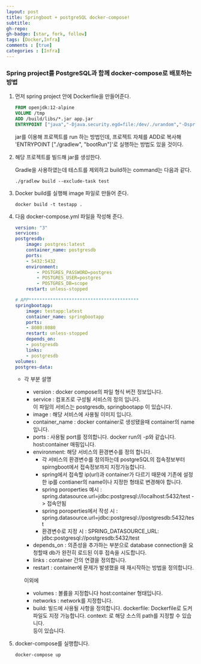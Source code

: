 ```yaml
---
layout: post
title: Springboot + postgreSQL docker-compose!
subtitle: 
gh-repo: 
gh-badge: [star, fork, follow]
tags: [Docker,Infra]
comments : [true]
categories : [Infra]
---
```


### Spring project를 PostgreSQL과 함께 docker-compose로 배포하는 방법

1. 먼저 spring project 안에 Dockerfile을 만들어준다.

    ``` Dockerfile
    FROM openjdk:12-alpine 
    VOLUME /tmp
    ADD /build/libs/*.jar app.jar 
    ENTRYPOINT ["java","-Djava.security.egd=file:/dev/./urandom","-Dspring.profiles.active=container", "-jar", "/app.jar"]
    ```
    jar를 이용해 프로젝트를 run 하는 방법인데, 프로젝트 자체를 ADD로 복사해  
    'ENTRYPOINT ["./gradlew", "bootRun"]'로 실행하는 방법도 있을 것이다. 


2. 해당 프로젝트를 빌드해 jar를 생성한다.

    Gradle을 사용하였는데 테스트를 제외하고 build하는 command는 다음과 같다.  
    ```
    ./gradlew build --exclude-task test
    ```


3. Docker build를 실행해 image 파일로 만들어 준다.

    ```
    docker build -t testapp .
    ```

4. 다음 docker-compose.yml 파일을 작성해 준다.

    ```docker-compose.yml
    version: "3"
    services:
    postgresdb:
        image: postgres:latest
        container_name: postgresdb
        ports:
        - 5432:5432
        environment:
            - POSTGRES_PASSWORD=postgres
            - POSTGRES_USER=postgres
            - POSTGRES_DB=scope
        restart: unless-stopped

    # APP*****************************************
    springbootapp:
        image: testapp:latest
        container_name: springbootapp
        ports:
        - 8080:8080
        restart: unless-stopped
        depends_on:
        - postgresdb
        links:
        - postgresdb
    volumes:
    postgres-data:
    ```
    * 각 부분 설명
        - version : docker compose의 파일 형식 버전 정보입니다.
        - service : 컴포즈로 구성될 서비스의 정의 입니다.  
                    이 파일의 서비스는 postgresdb, springbootapp 이 있습니다.
        - image : 해당 서비스에 사용될 이미지 입니다.
        - container_name : docker container로 생성됐을때 container의 name 입니다.
        - ports : 사용될 port를 정의합니다. docker run의 -p와 같습니다. host:container 매핑입니다.
        - environment: 해당 서비스의 환경변수를 정의 합니다.
            - 각 서비스의 환경변수를 정의하는데 postgreSQL의 접속정보부터 spirngboot에서 접속정보까지 지정가능합니다.
            - spring에서 접속할 ip(url)과 container가 다르기 때문에 기존에 설정한 ip를 contianer의 name이나 지정한 형태로 변경해야 합니다.
            - spring poroperties 예시 : spring.datasource.url=jdbc:postgresql://localhost:5432/test -> 접속안됨
            - spring poroperties에서 작성 시 : spring.datasource.url=jdbc:postgresql://postgresdb:5432/test
            - 환경변수로 지정 시 : SPRING_DATASOURCE_URL: jdbc:postgresql://postgresdb:5432/test
        - depends_on : 의존성을 추가하는 부분으로 database connection을 요청할때 db가 완전히 로드된 이후 접속을 시도합니다.
        - links : container 간의 연결을 정의합니다.  
        - restart : container에 문제가 발생했을 때 재시작하는 방법을 정의합니다. 

        이외에
        - volumes : 볼륨을 지정합니다 host:container 형태입니다.  
        - networks : network를 지정합니다.
        - build: 빌드에 사용될 사항을 정의합니다. dockerfile: Dockerfile로 도커파일도 지정 가능합니다. context: 로 해당 소스의 path를 지정할 수 있습니다.  
        등이 있습니다.
5. docker-compose를 실행합니다.
    ```
    docker-compose up
    ```